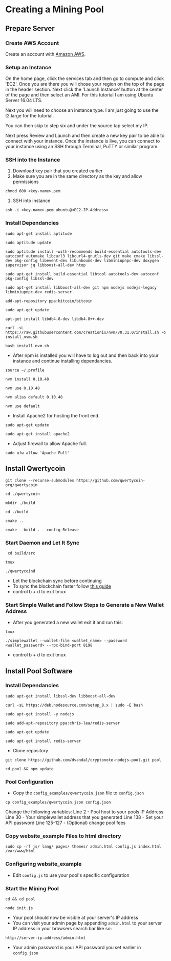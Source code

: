 # Creating a Mining Pool

## Prepare Server

### Create AWS Account

Create an account with [Amazon AWS](https://portal.aws.amazon.com/billing/signup?nc2=h_ct&src=default&redirect_url=https%3A%2F%2Faws.amazon.com%2Fregistration-confirmation#/start).

### Setup an Instance

On the home page, click the services tab and then go to compute and click 'EC2'. Once you are there you will chose your region on the top of the page in the header section. Next click the 'Launch Instance' button at the center of the page and then select an AMI. For this tutorial I am using Ubuntu Server 16.04 LTS.

Next you will need to choose an instance type. I am just going to use the t2.large for the tutorial.

You can then skip to step six and under the source tap select my IP.

Next press Review and Launch and then create a new key pair to be able to connect with your instance. Once the instance is live, you can connect to your instance using an SSH through Terminal, PuTTY or similar program.

### SSH into the Instance

1. Download key pair that you created earlier
2. Make sure you are in the same directory as the key and allow permissions

```text
chmod 600 <key-name>.pem
```

1. SSH into instance

```text
ssh -i <key-name>.pem ubuntu@<EC2-IP-Address>
```

### Install Dependancies

```text
sudo apt-get install aptitude
```

```text
sudo aptitude update
```

```text
sudo aptitude install –with-recommends build-essential autotools-dev autoconf automake libcurl3 libcurl4-gnutls-dev git make cmake libssl-dev pkg-config libevent-dev libunbound-dev libminiupnpc-dev doxygen supervisor jq libboost-all-dev htop
```

```text
sudo apt-get install build-essential libtool autotools-dev autoconf pkg-config libssl-dev
```

```text
sudo apt-get install libboost-all-dev git npm nodejs nodejs-legacy libminiupnpc-dev redis-server
```

```text
add-apt-repository ppa:bitcoin/bitcoin
```

```text
sudo apt-get update
```

```text
apt-get install libdb4.8-dev libdb4.8++-dev
```

```text
curl -sL https://raw.githubusercontent.com/creationix/nvm/v0.31.0/install.sh -o install_nvm.sh
```

```text
bash install_nvm.sh
```

* After npm is installed you will have to log out and then back into your instance and continue installing dependancies.

```text
source ~/.profile
```

```text
nvm install 0.10.48
```

```text
nvm use 0.10.48
```

```text
nvm alias default 0.10.48
```

```text
nvm use default
```

* Install Apache2 for hosting the front end.

```text
sudo apt-get update
```

```text
sudo apt-get install apache2
```

* Adjust firewall to allow Apache full.

```text
sudo ufw allow 'Apache Full'
```

## Install Qwertycoin

```text
git clone --recurse-submodules https://github.com/qwertycoin-org/qwertycoin
```

```text
cd ./qwertycoin
```

```text
mkdir ./build
```

```text
cd ./build
```

```text
cmake ..
```

```text
cmake --build . --config Release
```

### Start Daemon and Let It Sync

```text
 cd build/src
```

```text
tmux
```

```text
./qwertycoind
```

* Let the blockchain sync before continuing
* To sync the blockchain faster follow [this guide](https://docs.qwertycoin.org/guides/mining/guides/daemon/Load-Checkpoints)
* control b + d to exit tmux

### Start Simple Wallet and Follow Steps to Generate a New Wallet Address

* After you generated a new wallet exit it and run this:

```text
tmux
```

```text
./simplewallet --wallet-file <wallet_name> --password <wallet_password> --rpc-bind-port 8198
```

* control b + d to exit tmux

## Install Pool Software

### Install Dependancies

```text
sudo apt-get install libssl-dev libboost-all-dev
```

```text
curl -sL https://deb.nodesource.com/setup_8.x | sudo -E bash
```

```text
sudo apt-get install -y nodejs
```

```text
sudo add-apt-repository ppa:chris-lea/redis-server
```

```text
sudo apt-get update
```

```text
sudo apt-get install redis-server
```

* Clone repository

```text
git clone https://github.com/dvandal/cryptonote-nodejs-pool.git pool
```

```text
cd pool && npm update
```

### Pool Configuration

* Copy the `config_examples/qwertycoin.json` file to `config.json`

```text
cp config_examples/qwertycoin.json config.json
```

Change the following variables: Line 2 - Pool host to your pools IP Address Line 30 - Your simplewallet address that you generated Line 138 - Set your API password Line 125-127 - \(Optional\) change pool fees

### Copy website\_example Files to html directory

```text
sudo cp -rf js/ lang/ pages/ themes/ admin.html config.js index.html /var/www/html
```

### Configuring website\_example

* Edit `config.js` to use your pool's specific configuration

### Start the Mining Pool

```text
cd && cd pool
```

```text
node init.js
```

* Your pool should now be visible at your server's IP address
* You can visit your admin page by appending `admin.html` to your server IP address in your browsers search bar like so:

`http://server-ip-address/admin.html`

* Your admin password is your API password you set earlier in `config.json`

